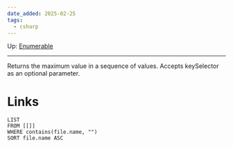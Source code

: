 ```yaml
---
date_added: 2025-02-25
tags:
  - csharp
---
```

Up: [Enumerable](Enumerable.md)
___
 Returns the maximum value in a sequence of values. Accepts keySelector as an optional parameter.
# Links
```dataview
LIST
FROM [[]]
WHERE contains(file.name, "")
SORT file.name ASC
```
